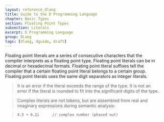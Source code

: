 ```yaml
---
layout: reference_dlang
title: Guide to the D Programming Language
chapter: Basic Types
section: Floating Point Types
subsection: Literals
excerpt: D Programming Language
group: DLang
tags: [dlang, dguide, draft]
---
```


Floating point literals are a series of consecutive characters that the compiler interprets as a floating point type.
Floating point literals can be in decimal or hexadecimal formats.
Floating point literal suffixes tell the compiler that a certain floating point literal belongs to a certain group.
Floating point literals uses the same digit separators as integer literals.

> It is an error if the literal exceeds the range of the type. It is not an error if the literal is rounded to fit into the significant digits of the type.

> Complex literals are not tokens, but are assembled from real and imaginary expressions during semantic analysis:

> ~~~{d}
> 4.5 + 6.2i      // complex number (phased out)
> ~~~
